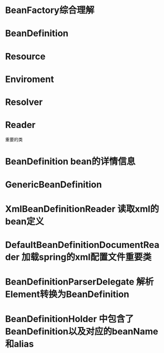 # BeanFactory综合理解
# BeanDefinition
# Resource
# Enviroment
# Resolver
# Reader

重要的类
# BeanDefinition bean的详情信息
# GenericBeanDefinition
# XmlBeanDefinitionReader 读取xml的bean定义
# DefaultBeanDefinitionDocumentReader 加载spring的xml配置文件重要类

# BeanDefinitionParserDelegate 解析Element转换为BeanDefinition

# BeanDefinitionHolder 中包含了BeanDefinition以及对应的beanName和alias